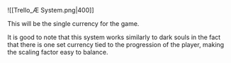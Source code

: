 ![[Trello_Æ System.png|400]]

This will be the single currency for the game.

It is good to note that this system works similarly to dark souls in the fact that there is one set currency tied to the progression of the player, making the scaling factor easy to balance.